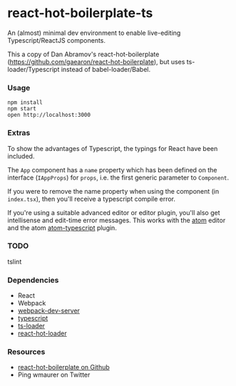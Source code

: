 react-hot-boilerplate-ts
========================

An (almost) minimal dev environment to enable live-editing Typescript/ReactJS components.

This a copy of Dan Abramov's react-hot-boilerplate (https://github.com/gaearon/react-hot-boilerplate),
but uses ts-loader/Typescript instead of babel-loader/Babel.

### Usage

```
npm install
npm start
open http://localhost:3000
```

### Extras

To show the advantages of Typescript, the typings for React have been included.

The `App` component has a `name` property which has been defined on the interface (`IAppProps`) for `props`, i.e. the first generic parameter to `Component`.

If you were to remove the name property when using the component (in `index.tsx`), then you'll receive a typescript compile error.

If you're using a suitable advanced editor or editor plugin, you'll also get
intellisense and edit-time error messages. This works with the [atom](http://atom.io) editor and the atom [atom-typescript](https://atom.io/packages/atom-typescript) plugin.

### TODO

tslint

### Dependencies

* React
* Webpack
* [webpack-dev-server](https://github.com/webpack/webpack-dev-server)
* [typescript](https://github.com/Microsoft/TypeScript)
* [ts-loader](https://github.com/TypeStrong/ts-loader)
* [react-hot-loader](https://github.com/gaearon/react-hot-loader)

### Resources

* [react-hot-boilerplate on Github](https://github.com/gaearon/react-hot-boilerplate)
* Ping wmaurer on Twitter
